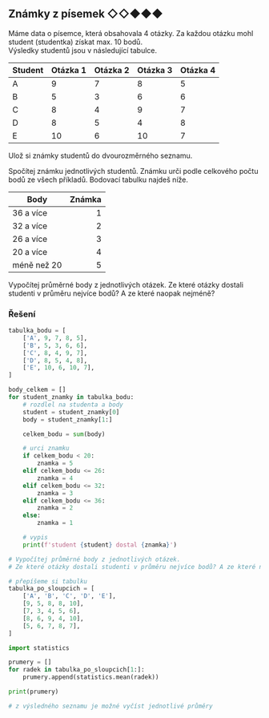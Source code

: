 ## Známky z písemek ◇◇◆◆◆

Máme data o písemce, která obsahovala 4 otázky. Za každou otázku mohl student (studentka) získat max. 10 bodů.  
Výsledky studentů jsou v následující tabulce.

| Student | Otázka 1 | Otázka 2 | Otázka 3 | Otázka 4 |
|---------|----------|----------|----------|----------|
| A       | 9        | 7        | 8        | 5        |
| B       | 5        | 3        | 6        | 6        |
| C       | 8        | 4        | 9        | 7        |
| D       | 8        | 5        | 4        | 8        |
| E       | 10       | 6        | 10       | 7        |

Ulož si známky studentů do dvourozměrného seznamu.

Spočítej známku jednotlivých studentů. Známku urči podle celkového počtu bodů ze všech příkladů. Bodovací tabulku najdeš
níže.

| Body        | Známka |
|-------------|-------:|
| 36 a více   |      1 |
| 32 a více   |      2 |
| 26 a více   |      3 |
| 20 a více   |      4 |
| méně než 20 |      5 |

Vypočítej průměrné body z jednotlivých otázek. Ze které otázky dostali studenti v průměru nejvíce bodů? A ze které
naopak nejméně?

### Řešení

```python
tabulka_bodu = [
    ['A', 9, 7, 8, 5],
    ['B', 5, 3, 6, 6],
    ['C', 8, 4, 9, 7],
    ['D', 8, 5, 4, 8],
    ['E', 10, 6, 10, 7],
]

body_celkem = []
for student_znamky in tabulka_bodu:
    # rozdlel na studenta a body
    student = student_znamky[0]
    body = student_znamky[1:]

    celkem_bodu = sum(body)

    # urci znamku
    if celkem_bodu < 20:
        znamka = 5
    elif celkem_bodu <= 26:
        znamka = 4
    elif celkem_bodu <= 32:
        znamka = 3
    elif celkem_bodu <= 36:
        znamka = 2
    else:
        znamka = 1

    # vypis
    print(f'student {student} dostal {znamka}')

# Vypočítej průměrné body z jednotlivých otázek.
# Ze které otázky dostali studenti v průměru nejvíce bodů? A ze které naopak nejméně?

# přepíšeme si tabulku
tabulka_po_sloupcich = [
    ['A', 'B', 'C', 'D', 'E'],
    [9, 5, 8, 8, 10],
    [7, 3, 4, 5, 6],
    [8, 6, 9, 4, 10],
    [5, 6, 7, 8, 7],
]

import statistics

prumery = []
for radek in tabulka_po_sloupcich[1:]:
    prumery.append(statistics.mean(radek))

print(prumery)

# z výsledného seznamu je možné vyčíst jednotlivé průměry
```